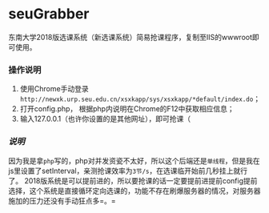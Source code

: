 # seuGrabber
东南大学2018版选课系统（新选课系统）简易抢课程序，复制至IIS的wwwroot即可使用。

### **操作说明**
1. 使用Chrome手动登录`http://newxk.urp.seu.edu.cn/xsxkapp/sys/xsxkapp/*default/index.do`；
2. 打开config.php， 根据php内说明在Chrome的F12中获取相应信息；
3. 输入127.0.0.1（也许你设置的是其他网址），即可抢课（

### *说明*
因为我是拿`php`写的，php对并发资瓷不太好，所以这个后端还是`单线程`，但是我在js里设置了setInterval，亲测抢课效率为`3节/s`，在选课临开始前几秒挂上就行了。
2018版系统是可以提前进的，所以要抢课的话一定要提前进提前config提前选择，这个系统是直接循环定向选课的，功能不存在刷爆服务器的情况，对服务器施加的压力还没有手动狂点多=。=
